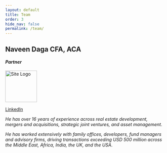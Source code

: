 ```yaml
---
layout: default
title: Team
order: 3
hide_nav: false
permalink: /team/
---
```


##  Naveen Daga CFA, ACA 
#### _Partner_ 

<img src="{{ '/assets/images/headshot.png' | relative_url }}" alt="Site Logo" height="100px" width="100px">
    
<a href="https://www.linkedin.com/in/navindaga/" target="_blank" aria-label="LinkedIn">LinkedIn 
  <i class="fab fa-linkedin-in"/></a>

He has over 16 years of experience across real estate development, mergers and acquisitions, strategic joint ventures, and asset management. 

He has worked extensively with family offices, developers, fund managers and advisory firms, driving transactions exceeding USD 500 million across the Middle East, Africa, India, the UK, and the USA.
